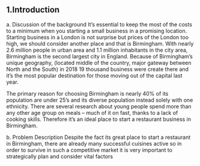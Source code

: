 ## 1.Introduction
a.	Discussion of the background
It’s essential to keep the most of the costs to a minimum when you starting a small business in a promising location. Starting business in a London is not surprise but prices of the London too high, we should consider another place and that is Birmingham. With nearly 2.6 million people in urban area and 1.1 million inhabitants in the city area, Birmingham is the second largest city in England. Because of Birmingham’s unique geography, (located middle of the country, major gateway between North and the South) in 2018 19 thousand business were create there and it’s the most popular destination for those moving out of the capital last year. 

The primary reason for choosing Birmingham is nearly 40% of its population are under 25’s and its diverse population instead solely with one ethnicity. There are several research about young people spend more than any other age group on meals – much of it on fast, thanks to a lack of cooking skills. Therefore it’s an ideal place to start a restaurant business in Birmingham. 

b.	Problem Description
Despite the fact its great place to start a restaurant in Birmingham, there are already many successful cuisines active so in order to survive in such a competitive market it is very important to strategically plan and consider vital factors



```python

```
